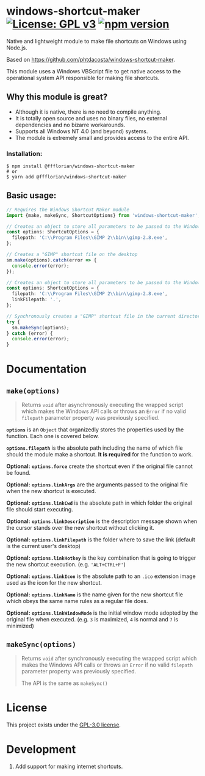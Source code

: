 # windows-shortcut-maker [![License: GPL v3](https://img.shields.io/badge/License-GPLv3-blue.svg)](https://www.gnu.org/licenses/gpl-3.0) [![npm version](https://img.shields.io/npm/v/@ffflorian/windows-shortcut-maker.svg)](https://www.npmjs.com/package/@ffflorian/windows-shortcut-maker)

Native and lightweight module to make file shortcuts on Windows using Node.js.

Based on https://github.com/phtdacosta/windows-shortcut-maker.

This module uses a Windows VBScript file to get native access to the operational system API responsible for making file shortcuts.

## Why this module is great?

- Although it is native, there is no need to compile anything.
- It is totally open source and uses no binary files, no external dependencies and no bizarre workarounds.
- Supports all Windows NT 4.0 (and beyond) systems.
- The module is extremely small and provides access to the entire API.

### Installation:

```
$ npm install @ffflorian/windows-shortcut-maker
# or
$ yarn add @ffflorian/windows-shortcut-maker
```

## Basic usage:

```ts
// Requires the Windows Shortcut Maker module
import {make, makeSync, ShortcutOptions} from 'windows-shortcut-maker';

// Creates an object to store all parameters to be passed to the Windows API
const options: ShortcutOptions = {
  filepath: 'C:\\Program Files\\GIMP 2\\bin\\gimp-2.8.exe',
};

// Creates a "GIMP" shortcut file on the desktop
sm.make(options).catch(error => {
  console.error(error);
});

// Creates an object to store all parameters to be passed to the Windows API
const options: ShortcutOptions = {
  filepath: 'C:\\Program Files\\GIMP 2\\bin\\gimp-2.8.exe',
  linkFilepath: '.',
};

// Synchronously creates a "GIMP" shortcut file in the current directory
try {
  sm.makeSync(options);
} catch (error) {
  console.error(error);
}
```

# Documentation

## `make(options)`

> Returns `void` after asynchronously executing the wrapped script which makes the Windows API calls or throws an `Error` if no valid `filepath` parameter property was previously specified.

**`options`** is an `Object` that organizedly stores the properties used by the function. Each one is covered below.

**`options.filepath`** is the absolute path including the name of which file should the module make a shortcut. **It is required** for the function to work.

**Optional:** **`options.force`** create the shortcut even if the original file cannot be found.

**Optional:** **`options.linkArgs`** are the arguments passed to the original file when the new shortcut is executed.

**Optional:** **`options.linkCwd`** is the absolute path in which folder the original file should start executing.

**Optional:** **`options.linkDescription`** is the description message shown when the cursor stands over the new shortcut without clicking it.

**Optional:** **`options.linkFilepath`** is the folder where to save the link (default is the current user's desktop)

**Optional:** **`options.linkHotkey`** is the key combination that is going to trigger the new shortcut execution. (e.g. `'ALT+CTRL+F'`)

**Optional:** **`options.linkIcon`** is the absolute path to an `.ico` extension image used as the icon for the new shortcut.

**Optional:** **`options.linkName`** is the name given for the new shortcut file which obeys the same name rules as a regular file does.

**Optional:** **`options.linkWindowMode`** is the initial window mode adopted by the original file when executed. (e.g. `3` is maximized, `4` is normal and `7` is minimized)

## `makeSync(options)`

> Returns `void` after synchronously executing the wrapped script which makes the Windows API calls or throws an `Error` if no valid `filepath` parameter property was previously specified.
>
> The API is the same as `makeSync()`

# License

This project exists under the [GPL-3.0 license](LICENSE).

# Development

1. Add support for making internet shortcuts.
